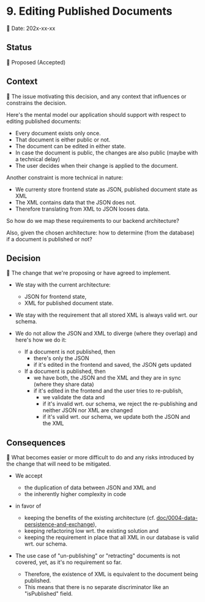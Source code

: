 # 9. Editing Published Documents

🚧 Date: 202x-xx-xx

## Status

🚧 Proposed (Accepted)

## Context

🚧 The issue motivating this decision, and any context that influences or constrains the decision.

Here's the mental model our application should support with respect to editing published documents:

- Every document exists only once.
- That document is either public or not.
- The document can be edited in either state.
- In case the document is public, the changes are also public (maybe with a technical delay)
- The user decides when their change is applied to the document.

Another constraint is more technical in nature:

- We currenty store frontend state as JSON, published document state as XML
- The XML contains data that the JSON does not.
- Therefore translating from XML to JSON looses data.

So how do we map these requirements to our backend architecture?

Also, given the chosen architecture: how to determine (from the database) if a document is published or not?

## Decision

🚧 The change that we're proposing or have agreed to implement.

- We stay with the current architecture:

  - JSON for frontend state,
  - XML for published document state.

- We stay with the requirement that all stored XML is always valid wrt. our schema.

- We do not allow the JSON and XML to diverge (where they overlap) and here's how we do it:
  - If a document is not published, then
    - there's only the JSON
    - if it's edited in the frontend and saved, the JSON gets updated
  - If a document is published, then
    - we have both, the JSON and the XML and they are in sync (where they share data)
    - if it's edited in the frontend and the user tries to re-publish,
      - we validate the data and
      - if it's invalid wrt. our schema, we reject the re-publishing and neither JSON nor XML are changed
      - if it's valid wrt. our schema, we update both the JSON and the XML

## Consequences

🚧 What becomes easier or more difficult to do and any risks introduced by the change that will need to be mitigated.

- We accept

  - the duplication of data between JSON and XML and
  - the inherently higher complexity in code

- in favor of

  - keeping the benefits of the existing architecture (cf. [doc/0004-data-persistence-and-exchange](./0004-data-persistence-and-exchange.md)),
  - keeping refactoring low wrt. the existing solution and
  - keeping the requirement in place that all XML in our database is valid wrt. our schema.

- The use case of "un-publishing" or "retracting" documents is not covered, yet, as it's no requirement so far.

  - Therefore, the existence of XML is equivalent to the document being published. 
  - This means that there is no separate discriminator like an "isPublished" field.
